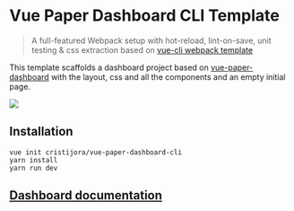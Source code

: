 # Vue Paper Dashboard CLI Template

> A full-featured Webpack setup with hot-reload, lint-on-save, unit testing & css extraction based on [vue-cli webpack template](https://github.com/vuejs-templates/webpack)

This template scaffolds a dashboard project based on [vue-paper-dashboard](https://github.com/cristijora/vue-paper-dashboard)
with the layout, css and all the components and an empty initial page.

![](https://raw.githubusercontent.com/cristijora/vue-paper-dashboard-cli/master/demo.gif)

## Installation
```
vue init cristijora/vue-paper-dashboard-cli
yarn install
yarn run dev
```

## [Dashboard documentation](https://cristijora.github.io/vue-paper-dashboard-docs/#/)

